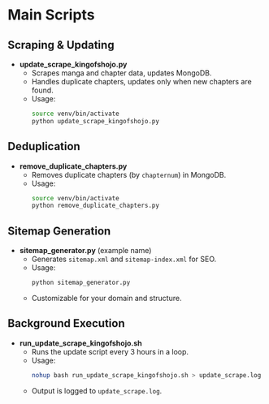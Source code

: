 # Main Scripts

## Scraping & Updating
- **update_scrape_kingofshojo.py**
  - Scrapes manga and chapter data, updates MongoDB.
  - Handles duplicate chapters, updates only when new chapters are found.
  - Usage:
    ```bash
    source venv/bin/activate
    python update_scrape_kingofshojo.py
    ```

## Deduplication
- **remove_duplicate_chapters.py**
  - Removes duplicate chapters (by `chapternum`) in MongoDB.
  - Usage:
    ```bash
    source venv/bin/activate
    python remove_duplicate_chapters.py
    ```

## Sitemap Generation
- **sitemap_generator.py** (example name)
  - Generates `sitemap.xml` and `sitemap-index.xml` for SEO.
  - Usage:
    ```bash
    python sitemap_generator.py
    ```
  - Customizable for your domain and structure.

## Background Execution
- **run_update_scrape_kingofshojo.sh**
  - Runs the update script every 3 hours in a loop.
  - Usage:
    ```bash
    nohup bash run_update_scrape_kingofshojo.sh > update_scrape.log 2>&1 &
    ```
  - Output is logged to `update_scrape.log`.
